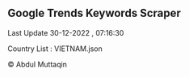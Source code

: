 

## Google Trends Keywords Scraper 
 
Last Update 30-12-2022 , 07:16:30

Country List :
VIETNAM.json



© Abdul Muttaqin 
